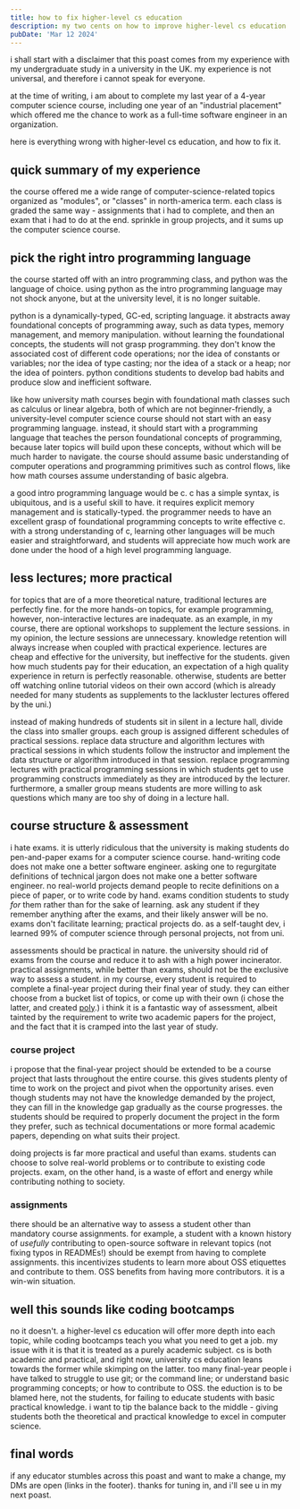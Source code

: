 ```yaml
---
title: how to fix higher-level cs education
description: my two cents on how to improve higher-level cs education
pubDate: 'Mar 12 2024'
---
```


i shall start with a disclaimer that this poast comes from my experience with my undergraduate study in a university in the UK. my experience is not universal, and therefore i cannot speak for everyone.

at the time of writing, i am about to complete my last year of a 4-year computer science course, including one year of an "industrial placement" which offered me the chance to work as a full-time software engineer in an organization.

here is everything wrong with higher-level cs education, and how to fix it.

## quick summary of my experience

the course offered me a wide range of computer-science-related topics organized as "modules", or "classes" in north-america term. each class is graded the same way - assignments that i had to complete, and then an exam that i had to do at the end. sprinkle in group projects, and it sums up the computer science course.

## pick the right intro programming language

the course started off with an intro programming class, and python was the language of choice. using python as the intro programming language may not shock anyone, but at the university level, it is no longer suitable.

python is a dynamically-typed, GC-ed, scripting language. it abstracts away foundational concepts of programming away, such as data types, memory management, and memory manipulation. without learning the foundational concepts, the students will not grasp programming. they don't know the associated cost of different code operations; nor the idea of constants or variables; nor the idea of type casting; nor the idea of a stack or a heap; nor the idea of pointers. python conditions students to develop bad habits and produce slow and inefficient software.

like how university math courses begin with foundational math classes such as calculus or linear algebra, both of which are not beginner-friendly, a university-level computer science course should not start with an easy programming language. instead, it should start with a programming language that teaches the person foundational concepts of programming, because later topics will build upon these concepts, without which will be much harder to navigate. the course should assume basic understanding of computer operations and programming primitives such as control flows, like how math courses assume understanding of basic algebra.

a good intro programming language would be c. c has a simple syntax, is ubiquitous, and is a useful skill to have. it requires explicit memory management and is statically-typed. the programmer needs to have an excellent grasp of foundational programming concepts to write effective c. with a strong understanding of c, learning other languages will be much easier and straightforward, and students will appreciate how much work are done under the hood of a high level programming language.

## less lectures; more practical

for topics that are of a more theoretical nature, traditional lectures are perfectly fine. for the more hands-on topics, for example programming, however, non-interactive lectures are inadequate. as an example, in my course, there are optional workshops to supplement the lecture sessions. in my opinion, the lecture sessions are unnecessary. knowledge retention will  always increase when coupled with practical experience. lectures are cheap and effective for the university, but ineffective for the students. given how much students pay for their education, an expectation of a high quality experience in return is perfectly reasonable. otherwise, students are better off watching online tutorial videos on their own accord (which is already needed for many students as supplements to the lackluster lectures offered by the uni.)

instead of making hundreds of students sit in silent in a lecture hall, divide the class into smaller groups. each group is assigned different schedules of practical sessions. replace data structure and algorithm lectures with practical sessions in which students follow the instructor and implement the data structure or algorithm introduced in that session. replace programming lectures with practical programming sessions in which students get to use programming constructs immediately as they are introduced by the lecturer. furthermore, a smaller group means students are more willing to ask questions which many are too shy of doing in a lecture hall.

## course structure & assessment

i hate exams. it is utterly ridiculous that the university is making students do pen-and-paper exams for a computer science course. hand-writing code does not make one a better software engineer. asking one to regurgitate definitions of technical jargon does not make one a better software engineer. no real-world projects demand people to recite definitions on a piece of paper, or to write code by hand. exams condition students to study _for_ them rather than for the sake of learning. ask any student if they remember anything after the exams, and their likely answer will be no. exams don't facilitate learning; practical projects do. as a self-taught dev, i learned 99% of computer science through personal projects, not from uni.

assessments should be practical in nature. the university should rid of exams from the course and reduce it to ash with a high power incinerator. practical assignments, while better than exams, should not be the exclusive way to assess a student. in my course, every student is required to complete a final-year project during their final year of study. they can either choose from a bucket list of topics, or come up with their own (i chose the latter, and created [poly](https://polygui.org).) i think it is a fantastic way of assessment, albeit tainted by the requirement to write two academic papers for the project, and the fact that it is cramped into the last year of study.

### course project

i propose that the final-year project should be extended to be a course project that lasts throughout the entire course. this gives students plenty of time to work on the project and pivot when the opportunity arises. even though students may not have the knowledge demanded by the project, they can fill in the knowledge gap gradually as the course progresses. the students should be required to properly document the project in the form they prefer, such as technical documentations or more formal academic papers, depending on what suits their project.

doing projects is far more practical and useful than exams. students can choose to solve real-world problems or to contribute to existing code projects. exam, on the other hand, is a waste of effort and energy while contributing nothing to society.

### assignments

there should be an alternative way to assess a student other than mandatory course assignments. for example, a student with a known history of _usefully_ contributing to open-source software  in relevant topics (not fixing typos in READMEs!) should be exempt from having to complete assignments. this incentivizes students to learn more about OSS etiquettes and contribute to them. OSS benefits from having more contributors. it is a win-win situation.

## well this sounds like coding bootcamps

no it doesn't. a higher-level cs education will offer more depth into each topic, while coding bootcamps teach you what you need to get a job. my issue with it is that it is treated as a purely academic subject. cs is both academic and practical, and right now, university cs education leans towards the former while skimping on the latter. too many final-year people i have talked to struggle to use git; or the command line; or understand basic programming concepts; or how to contribute to OSS. the eduction is to be blamed here, not the students, for failing to educate students with basic practical knowledge. i want to tip the balance back to the middle - giving students both the theoretical and practical knowledge to excel in computer science.

## final words

if any educator stumbles across this poast and want to make a change, my DMs are open (links in the footer). thanks for tuning in, and i'll see u in my next poast.